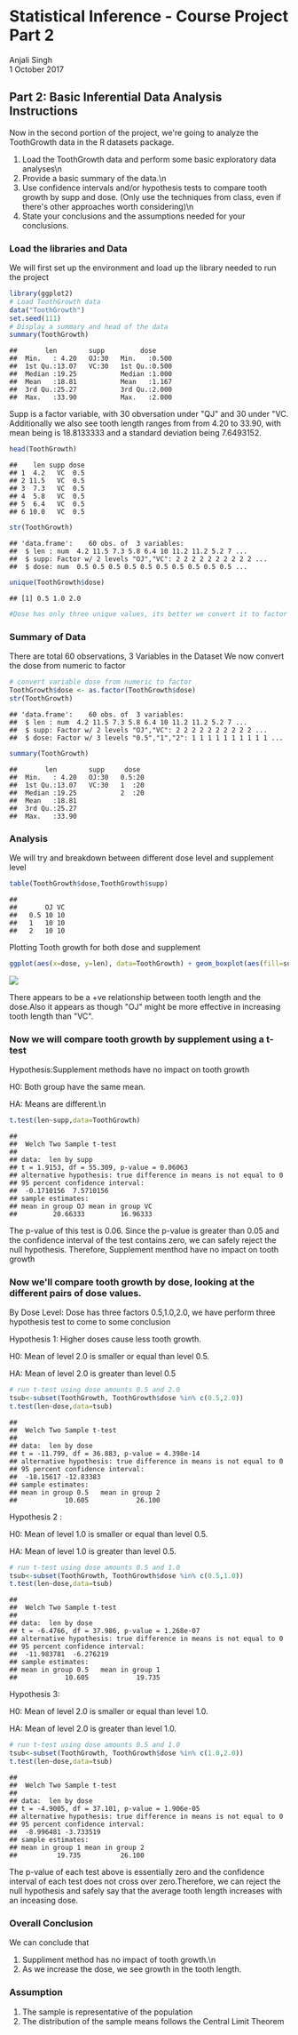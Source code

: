 # Statistical Inference - Course Project Part 2
Anjali Singh  
1 October 2017  



## Part 2: Basic Inferential Data Analysis Instructions
Now in the second portion of the project, we're going to analyze the ToothGrowth data in the R datasets package.

1) Load the ToothGrowth data and perform some basic exploratory data analyses\n
2) Provide a basic summary of the data.\n
3) Use confidence intervals and/or hypothesis tests to compare tooth growth by supp and dose. (Only use the techniques from class, even if there's other approaches worth considering)\n
4) State your conclusions and the assumptions needed for your conclusions.

### Load the libraries and Data
We will first set up the environment and load up the library needed to run the project

```r
library(ggplot2)
# Load ToothGrowth data
data("ToothGrowth")
set.seed(111)
# Display a summary and head of the data
summary(ToothGrowth)
```

```
##       len        supp         dose      
##  Min.   : 4.20   OJ:30   Min.   :0.500  
##  1st Qu.:13.07   VC:30   1st Qu.:0.500  
##  Median :19.25           Median :1.000  
##  Mean   :18.81           Mean   :1.167  
##  3rd Qu.:25.27           3rd Qu.:2.000  
##  Max.   :33.90           Max.   :2.000
```
Supp is a factor variable, with 30 obversation under "QJ" and 30 under "VC. Additionally we also see tooth length ranges from from 4.20 to 33.90, with mean being is 18.8133333 and  a standard deviation being 7.6493152. 


```r
head(ToothGrowth)
```

```
##    len supp dose
## 1  4.2   VC  0.5
## 2 11.5   VC  0.5
## 3  7.3   VC  0.5
## 4  5.8   VC  0.5
## 5  6.4   VC  0.5
## 6 10.0   VC  0.5
```

```r
str(ToothGrowth)
```

```
## 'data.frame':	60 obs. of  3 variables:
##  $ len : num  4.2 11.5 7.3 5.8 6.4 10 11.2 11.2 5.2 7 ...
##  $ supp: Factor w/ 2 levels "OJ","VC": 2 2 2 2 2 2 2 2 2 2 ...
##  $ dose: num  0.5 0.5 0.5 0.5 0.5 0.5 0.5 0.5 0.5 0.5 ...
```

```r
unique(ToothGrowth$dose)
```

```
## [1] 0.5 1.0 2.0
```

```r
#Dose has only three unique values, its better we convert it to factor variable for analysis
```
### Summary of Data
There are total 60 observations, 3 Variables in the Dataset
We now convert the dose from numeric to factor

```r
# convert variable dose from numeric to factor
ToothGrowth$dose <- as.factor(ToothGrowth$dose)
str(ToothGrowth)
```

```
## 'data.frame':	60 obs. of  3 variables:
##  $ len : num  4.2 11.5 7.3 5.8 6.4 10 11.2 11.2 5.2 7 ...
##  $ supp: Factor w/ 2 levels "OJ","VC": 2 2 2 2 2 2 2 2 2 2 ...
##  $ dose: Factor w/ 3 levels "0.5","1","2": 1 1 1 1 1 1 1 1 1 1 ...
```

```r
summary(ToothGrowth)
```

```
##       len        supp     dose   
##  Min.   : 4.20   OJ:30   0.5:20  
##  1st Qu.:13.07   VC:30   1  :20  
##  Median :19.25           2  :20  
##  Mean   :18.81                   
##  3rd Qu.:25.27                   
##  Max.   :33.90
```
### Analysis
We will try and breakdown between different dose level and supplement level

```r
table(ToothGrowth$dose,ToothGrowth$supp)
```

```
##      
##       OJ VC
##   0.5 10 10
##   1   10 10
##   2   10 10
```
Plotting  Tooth growth for both dose and supplement

```r
ggplot(aes(x=dose, y=len), data=ToothGrowth) + geom_boxplot(aes(fill=supp)) + xlab("Supplementary Method") + ylab("Tooth Length(units)") + ggtitle("Tooth Length vs Supp Method for different Dosage level")+labs(fill = "Color Key")
```

![](Statistical_Inference_-_Course_Project_Part_2_files/figure-html/unnamed-chunk-5-1.png)<!-- -->

There appears to be a +ve relationship between tooth length and the dose.Also it appears as though "OJ" might be more effective in increasing tooth length than "VC".

### Now we will compare tooth growth by supplement using a t-test
Hypothesis:Supplement methods have no impact on tooth growth

H0: Both group have the same mean.

HA: Means are different.\n

```r
t.test(len~supp,data=ToothGrowth)
```

```
## 
## 	Welch Two Sample t-test
## 
## data:  len by supp
## t = 1.9153, df = 55.309, p-value = 0.06063
## alternative hypothesis: true difference in means is not equal to 0
## 95 percent confidence interval:
##  -0.1710156  7.5710156
## sample estimates:
## mean in group OJ mean in group VC 
##         20.66333         16.96333
```
The p-value of this test is 0.06.
Since the p-value is greater than 0.05 and the confidence interval of the test contains zero,  we can safely reject the null hypothesis.
Therefore, Supplement menthod have no impact on tooth growth

### Now we'll compare tooth growth by dose, looking at the different pairs of dose values.
By Dose Level:
Dose has three factors 0.5,1.0,2.0, we have perform three hypothesis test to come to some conclusion

Hypothesis 1: Higher doses cause less tooth growth.

H0: Mean of level 2.0 is smaller or equal than level 0.5.

HA: Mean of level 2.0 is greater than level 0.5


```r
# run t-test using dose amounts 0.5 and 2.0
tsub<-subset(ToothGrowth, ToothGrowth$dose %in% c(0.5,2.0))
t.test(len~dose,data=tsub)
```

```
## 
## 	Welch Two Sample t-test
## 
## data:  len by dose
## t = -11.799, df = 36.883, p-value = 4.398e-14
## alternative hypothesis: true difference in means is not equal to 0
## 95 percent confidence interval:
##  -18.15617 -12.83383
## sample estimates:
## mean in group 0.5   mean in group 2 
##            10.605            26.100
```
Hypothesis 2 :

H0: Mean of level 1.0 is smaller or equal than level 0.5.

HA: Mean of level 1.0 is greater than level 0.5.


```r
# run t-test using dose amounts 0.5 and 1.0
tsub<-subset(ToothGrowth, ToothGrowth$dose %in% c(0.5,1.0))
t.test(len~dose,data=tsub)
```

```
## 
## 	Welch Two Sample t-test
## 
## data:  len by dose
## t = -6.4766, df = 37.986, p-value = 1.268e-07
## alternative hypothesis: true difference in means is not equal to 0
## 95 percent confidence interval:
##  -11.983781  -6.276219
## sample estimates:
## mean in group 0.5   mean in group 1 
##            10.605            19.735
```
Hypothesis 3:

H0: Mean of level 2.0 is smaller or equal than level 1.0.

HA: Mean of level 2.0 is greater than level 1.0.


```r
# run t-test using dose amounts 0.5 and 1.0
tsub<-subset(ToothGrowth, ToothGrowth$dose %in% c(1.0,2.0))
t.test(len~dose,data=tsub)
```

```
## 
## 	Welch Two Sample t-test
## 
## data:  len by dose
## t = -4.9005, df = 37.101, p-value = 1.906e-05
## alternative hypothesis: true difference in means is not equal to 0
## 95 percent confidence interval:
##  -8.996481 -3.733519
## sample estimates:
## mean in group 1 mean in group 2 
##          19.735          26.100
```
The p-value of each test above is essentially zero and the confidence interval of each test does not cross over zero.Therefore, we can reject the null hypothesis and safely say that the average tooth length increases with an inceasing dose.

### Overall Conclusion
We can conclude that

1) Suppliment method has no impact of tooth growth.\n
2) As we increase the dose, we see growth in the tooth length.

### Assumption
1) The sample is representative of the population
2) The distribution of the sample means follows the Central Limit Theorem
